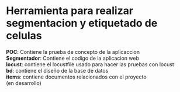 # Herramienta para realizar segmentacion y etiquetado de celulas
**POC**: Contiene la prueba de concepto de la aplicaccion </br>
**Segmentador**: Contiene el codigo de la aplicacion web  </br>
**locust**: contiene el locustfile usado para hacer las pruebas con locust </br>
**bd**: contiene el diseño de la base de datos </br>
**items**: contiene documentos relacionados con el proyecto </br>
(en desarrollo)
